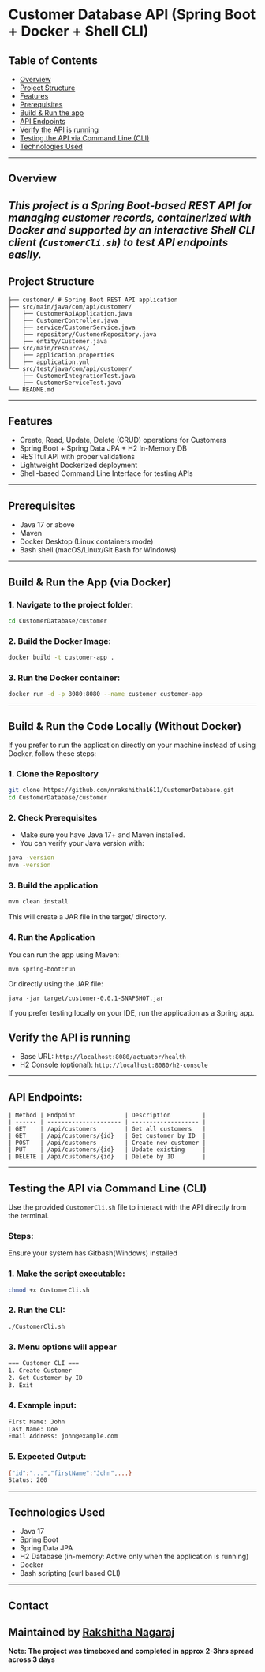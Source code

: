 # Customer Database API (Spring Boot + Docker + Shell CLI)

## Table of Contents
- [Overview](#overview)
- [Project Structure](#project-structure)
- [Features](#features)
- [Prerequisites](#prerequisites)
- [Build & Run the app](#build--run-the-app-via-docker)
- [API Endpoints](#api-endpoints)
- [Verify the API is running](#verify-the-api-is-running)
- [Testing the API via Command Line (CLI)](#testing-the-api-via-command-line-cli)
- [Technologies Used](#technologies-used)
---
## Overview
*This project is a **Spring Boot-based REST API** for managing customer records, containerized with Docker and supported by an interactive **Shell CLI client** (`CustomerCli.sh`) to test API endpoints easily.*
---

##  Project Structure
```
├── customer/ # Spring Boot REST API application
├── src/main/java/com/api/customer/
│   ├── CustomerApiApplication.java
│   ├── CustomerController.java
│   ├── service/CustomerService.java
│   ├── repository/CustomerRepository.java
│   ├── entity/Customer.java
├── src/main/resources/
│   ├── application.properties
│   ├── application.yml
└── src/test/java/com/api/customer/
    ├── CustomerIntegrationTest.java
    ├── CustomerServiceTest.java
└── README.md
```

---

## Features

- Create, Read, Update, Delete (CRUD) operations for Customers
- Spring Boot + Spring Data JPA + H2 In-Memory DB
- RESTful API with proper validations
- Lightweight Dockerized deployment
- Shell-based Command Line Interface for testing APIs

---

## Prerequisites

- Java 17 or above
- Maven
- Docker Desktop (Linux containers mode)
- Bash shell (macOS/Linux/Git Bash for Windows)

---

## Build & Run the App (via Docker)

### 1. Navigate to the project folder:

```bash
cd CustomerDatabase/customer
```
### 2. Build the Docker Image:
```bash
docker build -t customer-app .
```
### 3. Run the Docker container:
```bash
docker run -d -p 8080:8080 --name customer customer-app
```
---

## Build & Run the Code Locally (Without Docker)

If you prefer to run the application directly on your machine instead of using Docker, follow these steps:

### 1. **Clone the Repository**

```bash
git clone https://github.com/nrakshitha1611/CustomerDatabase.git
cd CustomerDatabase/customer
```

### 2. **Check Prerequisites**
- Make sure you have Java 17+ and Maven installed.
- You can verify your Java version with:
```bash
java -version
mvn -version
```
### 3. Build the application
```bash
mvn clean install
```
This will create a JAR file in the target/ directory.
### 4. Run the Application
You can run the app using Maven:
```
mvn spring-boot:run
```
Or directly using the JAR file:
```
java -jar target/customer-0.0.1-SNAPSHOT.jar
```
If you prefer testing locally on your IDE, run the application as a Spring app.

## Verify the API is running
- Base URL: `http://localhost:8080/actuator/health`
- H2 Console (optional): `http://localhost:8080/h2-console`

---

## API Endpoints:
```
| Method | Endpoint              | Description         |
| ------ | --------------------- | ------------------- |
| GET    | /api/customers        | Get all customers   |
| GET    | /api/customers/{id}   | Get customer by ID  |
| POST   | /api/customers        | Create new customer |
| PUT    | /api/customers/{id}   | Update existing     |
| DELETE | /api/customers/{id}   | Delete by ID        |
```
---

## Testing the API via Command Line (CLI)
Use the provided `CustomerCli.sh` file to interact with the API directly from the terminal.

### Steps:
Ensure your system has Gitbash(Windows) installed
### 1. Make the script executable:
```bash
chmod +x CustomerCli.sh
```
### 2. Run the CLI:
```bash
./CustomerCli.sh
```
### 3. Menu options will appear
```bash
=== Customer CLI ===
1. Create Customer
2. Get Customer by ID
3. Exit
```
### 4. Example input:
```bash
First Name: John
Last Name: Doe
Email Address: john@example.com
```
### 5. Expected Output:
```bash
{"id":"...","firstName":"John",...}
Status: 200
```
---
## Technologies Used
- Java 17
- Spring Boot
- Spring Data JPA
- H2 Database (in-memory: Active only when the application is running)
- Docker
- Bash scripting (curl based CLI)

---
## Contact
Maintained by [Rakshitha Nagaraj](https://github.com/nrakshitha1611?tab=repositories)
---
**Note: The project was timeboxed and completed in approx 2-3hrs spread across 3 days**



